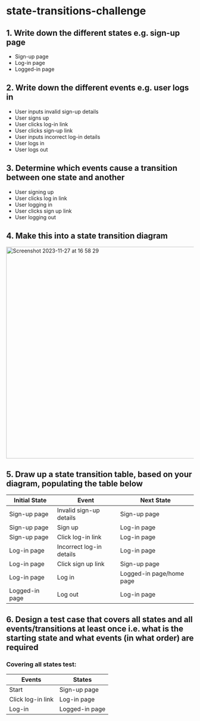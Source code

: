 # state-transitions-challenge

## 1. Write down the different states e.g. sign-up page
* Sign-up page
* Log-in page
* Logged-in page

## 2. Write down the different events e.g. user logs in
* User inputs invalid sign-up details
* User signs up
* User clicks log-in link
* User clicks sign-up link
* User inputs incorrect log-in details
* User logs in
* User logs out

## 3. Determine which events cause a transition between one state and another
* User signing up
* User clicks log in link
* User logging in
* User clicks sign up link
* User logging out

## 4. Make this into a state transition diagram
<img width="569" alt="Screenshot 2023-11-27 at 16 58 29" src="https://github.com/karysbarbrook/state-transitions-challenge/assets/101115101/414c965a-1948-4bab-ae98-c4c822975c7a">

## 5. Draw up a state transition table, based on your diagram, populating the table below

| Initial State | Event                    | Next State               |
| ------------- | ------------------------ | ------------------------ |
| Sign-up page  | Invalid sign-up details  | Sign-up page             |
| Sign-up page  | Sign up                  | Log-in page              |
| Sign-up page  | Click log-in link        | Log-in page              |
| Log-in page   | Incorrect log-in details | Log-in page              |
| Log-in page   | Click sign up link       | Sign-up page             |
| Log-in page   | Log in                   | Logged-in page/home page |
| Logged-in page| Log out                  | Log-in page              |

## 6. Design a test case that covers all states and all events/transitions at least once i.e. what is the starting state and what events (in what order) are required

### Covering all states test:

| Events                   | States                   |
| ------------------------ | ------------------------ |
| Start  | Sign-up page             |
| Click log-in link                  | Log-in page              |
| Log-in       | Logged-in page              |


